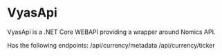 # VyasApi

VyasApi is a .NET Core WEBAPI providing a wrapper around Nomics API. 

Has the following endpoints:
/api/currency/metadata
/api/currency/ticker




